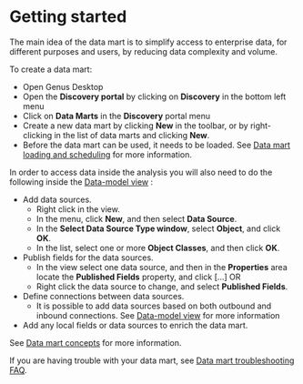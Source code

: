 # Getting started

The main idea of the data mart is to simplify access to enterprise data, for different purposes and users, by reducing data complexity and volume. 

To create a data mart:
* Open Genus Desktop
* Open the **Discovery portal** by clicking on **Discovery** in the bottom left menu
* Click on **Data Marts** in the **Discovery** portal menu
* Create a new data mart by clicking **New** in the toolbar, or by right-clicking in the list of data marts and clicking **New**.
* Before the data mart can be used, it needs to be loaded. See [Data mart loading and scheduling](./data-mart-loading.md) for more information.

In order to access data inside the analysis you will also need to do the following inside the [Data-model view](./data-model.md) : 
* Add data sources.
    - Right click in the view.
    - In the menu, click **New**, and then select **Data Source**.
    - In the **Select Data Source Type window**, select **Object**, and click **OK**.
    - In the list, select one or more **Object Classes**, and then click **OK**.
* Publish fields for the data sources.
    - In the view select one data source, and then in the **Properties** area locate the **Published Fields** property, and click [...] OR
    - Right click the data source to change, and select **Published Fields**.
* Define connections between data sources.
    - It is possible to add data sources based on both outbound and inbound connections. See [Data-model view](./data-model.md#add-a-data-source) for more information
* Add any local fields or data sources to enrich the data mart.

See [Data mart concepts](./data-mart-concepts.md) for more information.
 
If you are having trouble with your data mart, see [Data mart troubleshooting FAQ](./data-mart-problemsolving-faq.md).
